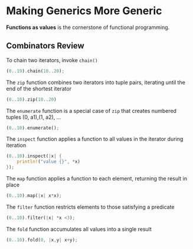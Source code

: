 # Making Generics More Generic

**Functions as values** is the cornerstone of functional programming.

## Combinators Review

To chain two iterators, invoke `chain()`

```rust
(0..19).chain(10..20);
```

The `zip` function combines two iterators into tuple pairs, iterating until the end of the shortest iterator

```rust
(0..10).zip(10..20)
```

The `enumerate` function is a special case of `zip` that creates numbered tuples (0, a1),(1, a2), ...

```rust
(0..10).enumerate();
```

The `inspect` function applies a function to all values in the iterator during iteration

```rust
(0..10).inspect(|x| {
    println!("value {}", *x)
});
```

The `map` function applies a function to each element, returning the result in place

```rust
(0..10).map(|x| x*x);
```

The `filter` function restricts elements to those satisfying a predicate

```rust
(0..10).filter(|x| *x <3);
```

The `fold` function accumulates all values into a single result

```rust
(0..10).fold(0, |x,y| x+y);
```